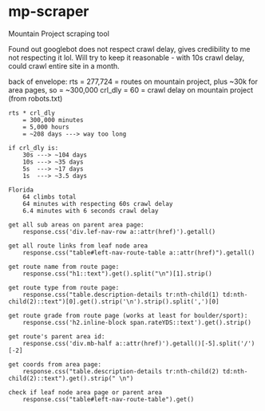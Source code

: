 # mp-scraper
Mountain Project scraping tool

Found out googlebot does not respect crawl delay, gives credibility to me not
respecting it lol. Will try to keep it reasonable - with 10s crawl delay,
could crawl entire site in a month.

back of envelope:
	rts = 277,724 = routes on mountain project, plus ~30k for area pages,
		so = ~300,000
	crl_dly = 60 = crawl delay on mountain project (from robots.txt)

	rts * crl_dly
		= 300,000 minutes
		= 5,000 hours
		= ~208 days ---> way too long

	if crl_dly is:
		30s ---> ~104 days
		10s ---> ~35 days
		5s  ---> ~17 days
		1s  ---> ~3.5 days

	Florida
		64 climbs total
		64 minutes with respecting 60s crawl delay
		6.4 minutes with 6 seconds crawl delay

	get all sub areas on parent area page:
		response.css('div.lef-nav-row a::attr(href)').getall()

	get all route links from leaf node area
		response.css("table#left-nav-route-table a::attr(href)").getall()

	get route name from route page:
		response.css("h1::text").get().split("\n")[1].strip()

	get route type from route page:
		response.css("table.description-details tr:nth-child(1) td:nth-child(2)::text")[0].get().strip('\n').strip().split(',')[0]

	get route grade from route page (works at least for boulder/sport):
		response.css('h2.inline-block span.rateYDS::text').get().strip()

	get route's parent area id:
		response.css('div.mb-half a::attr(href)').getall()[-5].split('/')[-2]

	get coords from area page:
		response.css("table.description-details tr:nth-child(2) td:nth-child(2)::text").get().strip(" \n")

	check if leaf node area page or parent area
		response.css("table#left-nav-route-table").get()
